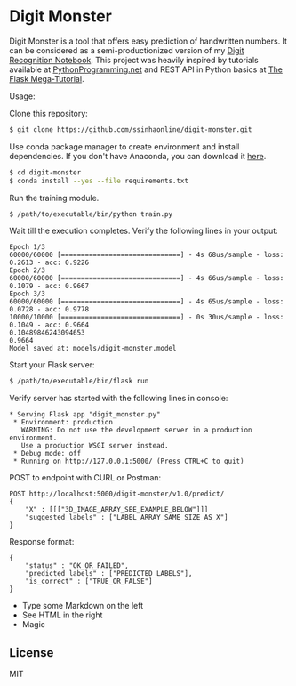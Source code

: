 # Digit Monster


Digit Monster is a tool that offers easy prediction of handwritten numbers. It can be considered as a semi-productionized version of my [Digit Recognition Notebook][digit-recognition-notebook]. This project was heavily inspired by tutorials available at [PythonProgramming.net][python-programming-net-ml-tut1] and REST API in Python basics at [The Flask Mega-Tutorial][flask-mega-tutorial].

Usage:

Clone this repository:
```sh
$ git clone https://github.com/ssinhaonline/digit-monster.git
```
Use conda package manager to create environment and install dependencies. If you don't have Anaconda, you can download it [here][anaconda-download].
```sh
$ cd digit-monster
$ conda install --yes --file requirements.txt
```
Run the training module.
```sh
$ /path/to/executable/bin/python train.py
```
Wait till the execution completes. Verify the following lines in your output:
```
Epoch 1/3
60000/60000 [==============================] - 4s 68us/sample - loss: 0.2613 - acc: 0.9226
Epoch 2/3
60000/60000 [==============================] - 4s 66us/sample - loss: 0.1079 - acc: 0.9667
Epoch 3/3
60000/60000 [==============================] - 4s 65us/sample - loss: 0.0728 - acc: 0.9778
10000/10000 [==============================] - 0s 30us/sample - loss: 0.1049 - acc: 0.9664
0.10489846243094653
0.9664
Model saved at: models/digit-monster.model
```
Start your Flask server:
```sh
$ /path/to/executable/bin/flask run
```
Verify server has started with the following lines in console:
```
* Serving Flask app "digit_monster.py"
 * Environment: production
   WARNING: Do not use the development server in a production environment.
   Use a production WSGI server instead.
 * Debug mode: off
 * Running on http://127.0.0.1:5000/ (Press CTRL+C to quit)
```
POST to endpoint with CURL or Postman:
```
POST http://localhost:5000/digit-monster/v1.0/predict/
{
    "X" : [[["3D_IMAGE_ARRAY_SEE_EXAMPLE_BELOW"]]]
    "suggested_labels" : ["LABEL_ARRAY_SAME_SIZE_AS_X"]
}
```
Response format:
```
{
    "status" : "OK_OR_FAILED",
    "predicted_labels" : ["PREDICTED_LABELS"],
    "is_correct" : ["TRUE_OR_FALSE"]
}
```
  - Type some Markdown on the left
  - See HTML in the right
  - Magic


License
----

MIT

[//]: # (These are reference links used in the body of this note and get stripped out when the markdown processor does its job. There is no need to format nicely because it shouldn't be seen. Thanks SO - http://stackoverflow.com/questions/4823468/store-comments-in-markdown-syntax)

   [digit-recognition-notebook]: <https://github.com/ssinhaonline/pylot-vault/blob/master/tensor-flow/digit_recognition.ipynb>
   [python-programming-net-ml-tut1]: <https://pythonprogramming.net/introduction-deep-learning-python-tensorflow-keras/>
   [flask-mega-tutorial]: <https://blog.miguelgrinberg.com/post/the-flask-mega-tutorial-part-i-hello-world>
   [anaconda-download]: <https://www.anaconda.com/distribution/>
   [dill]: <https://github.com/joemccann/dillinger>
   [git-repo-url]: <https://github.com/joemccann/dillinger.git>
   [john gruber]: <http://daringfireball.net>
   [df1]: <http://daringfireball.net/projects/markdown/>
   [markdown-it]: <https://github.com/markdown-it/markdown-it>
   [Ace Editor]: <http://ace.ajax.org>
   [node.js]: <http://nodejs.org>
   [Twitter Bootstrap]: <http://twitter.github.com/bootstrap/>
   [jQuery]: <http://jquery.com>
   [@tjholowaychuk]: <http://twitter.com/tjholowaychuk>
   [express]: <http://expressjs.com>
   [AngularJS]: <http://angularjs.org>
   [Gulp]: <http://gulpjs.com>

   [PlDb]: <https://github.com/joemccann/dillinger/tree/master/plugins/dropbox/README.md>
   [PlGh]: <https://github.com/joemccann/dillinger/tree/master/plugins/github/README.md>
   [PlGd]: <https://github.com/joemccann/dillinger/tree/master/plugins/googledrive/README.md>
   [PlOd]: <https://github.com/joemccann/dillinger/tree/master/plugins/onedrive/README.md>
   [PlMe]: <https://github.com/joemccann/dillinger/tree/master/plugins/medium/README.md>
   [PlGa]: <https://github.com/RahulHP/dillinger/blob/master/plugins/googleanalytics/README.md>

